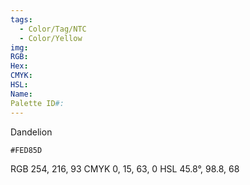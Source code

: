 ```yaml
---
tags:
  - Color/Tag/NTC
  - Color/Yellow
img: 
RGB: 
Hex: 
CMYK: 
HSL: 
Name: 
Palette ID#:
---
```

Dandelion
```palette
#FED85D
```
RGB 254, 216, 93
CMYK	0, 15, 63, 0
HSL	45.8°, 98.8, 68